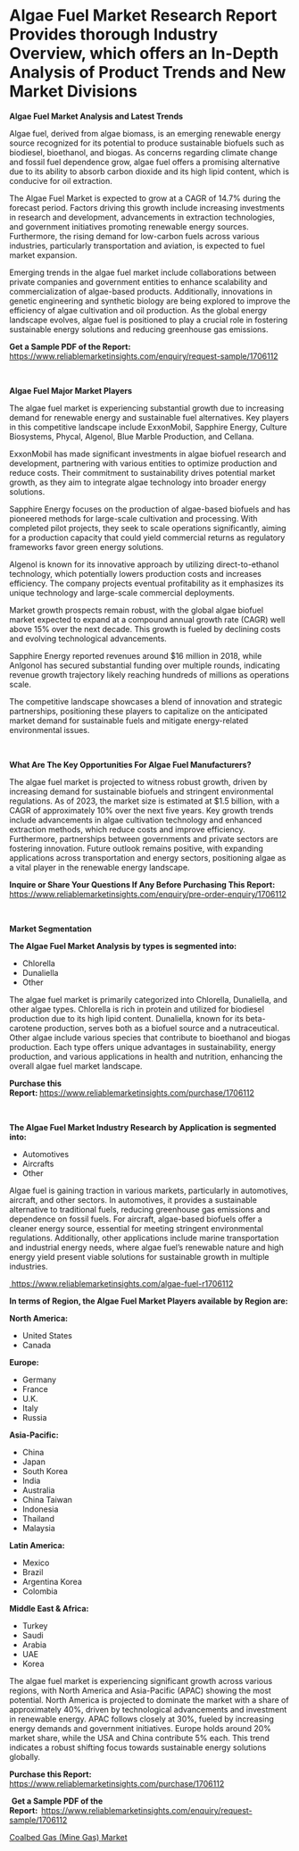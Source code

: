 <p><h1>Algae Fuel Market Research Report Provides thorough Industry Overview, which offers an In-Depth Analysis of Product Trends and New Market Divisions</h1></p><p><strong>Algae Fuel Market Analysis and Latest Trends</strong></p>
<p><p>Algae fuel, derived from algae biomass, is an emerging renewable energy source recognized for its potential to produce sustainable biofuels such as biodiesel, bioethanol, and biogas. As concerns regarding climate change and fossil fuel dependence grow, algae fuel offers a promising alternative due to its ability to absorb carbon dioxide and its high lipid content, which is conducive for oil extraction.</p><p>The Algae Fuel Market is expected to grow at a CAGR of 14.7% during the forecast period. Factors driving this growth include increasing investments in research and development, advancements in extraction technologies, and government initiatives promoting renewable energy sources. Furthermore, the rising demand for low-carbon fuels across various industries, particularly transportation and aviation, is expected to fuel market expansion.</p><p>Emerging trends in the algae fuel market include collaborations between private companies and government entities to enhance scalability and commercialization of algae-based products. Additionally, innovations in genetic engineering and synthetic biology are being explored to improve the efficiency of algae cultivation and oil production. As the global energy landscape evolves, algae fuel is positioned to play a crucial role in fostering sustainable energy solutions and reducing greenhouse gas emissions.</p></p>
<p><strong>Get a Sample PDF of the Report:&nbsp;</strong> <a href="https://www.reliablemarketinsights.com/enquiry/request-sample/1706112?utm_campaign=2133&utm_medium=2&utm_source=Github&utm_content=ia&utm_term=27032025&utm_id=algae-fuel">https://www.reliablemarketinsights.com/enquiry/request-sample/1706112</a></p>
<p>&nbsp;</p>
<p><strong>Algae Fuel Major Market Players</strong></p>
<p><p>The algae fuel market is experiencing substantial growth due to increasing demand for renewable energy and sustainable fuel alternatives. Key players in this competitive landscape include ExxonMobil, Sapphire Energy, Culture Biosystems, Phycal, Algenol, Blue Marble Production, and Cellana.</p><p>ExxonMobil has made significant investments in algae biofuel research and development, partnering with various entities to optimize production and reduce costs. Their commitment to sustainability drives potential market growth, as they aim to integrate algae technology into broader energy solutions.</p><p>Sapphire Energy focuses on the production of algae-based biofuels and has pioneered methods for large-scale cultivation and processing. With completed pilot projects, they seek to scale operations significantly, aiming for a production capacity that could yield commercial returns as regulatory frameworks favor green energy solutions. </p><p>Algenol is known for its innovative approach by utilizing direct-to-ethanol technology, which potentially lowers production costs and increases efficiency. The company projects eventual profitability as it emphasizes its unique technology and large-scale commercial deployments.</p><p>Market growth prospects remain robust, with the global algae biofuel market expected to expand at a compound annual growth rate (CAGR) well above 15% over the next decade. This growth is fueled by declining costs and evolving technological advancements.</p><p>Sapphire Energy reported revenues around $16 million in 2018, while Anlgonol has secured substantial funding over multiple rounds, indicating revenue growth trajectory likely reaching hundreds of millions as operations scale.</p><p>The competitive landscape showcases a blend of innovation and strategic partnerships, positioning these players to capitalize on the anticipated market demand for sustainable fuels and mitigate energy-related environmental issues.</p></p>
<p>&nbsp;</p>
<p><strong>What Are The Key Opportunities For Algae Fuel Manufacturers?</strong></p>
<p><p>The algae fuel market is projected to witness robust growth, driven by increasing demand for sustainable biofuels and stringent environmental regulations. As of 2023, the market size is estimated at $1.5 billion, with a CAGR of approximately 10% over the next five years. Key growth trends include advancements in algae cultivation technology and enhanced extraction methods, which reduce costs and improve efficiency. Furthermore, partnerships between governments and private sectors are fostering innovation. Future outlook remains positive, with expanding applications across transportation and energy sectors, positioning algae as a vital player in the renewable energy landscape.</p></p>
<p><strong>Inquire or Share Your Questions If Any Before Purchasing This Report:</strong> <a href="https://www.reliablemarketinsights.com/enquiry/pre-order-enquiry/1706112?utm_campaign=2133&utm_medium=2&utm_source=Github&utm_content=ia&utm_term=27032025&utm_id=algae-fuel">https://www.reliablemarketinsights.com/enquiry/pre-order-enquiry/1706112</a></p>
<p>&nbsp;</p>
<p><strong>Market Segmentation</strong></p>
<p><strong>The Algae Fuel Market Analysis by types is segmented into:</strong></p>
<p><ul><li>Chlorella</li><li>Dunaliella</li><li>Other</li></ul></p>
<p><p>The algae fuel market is primarily categorized into Chlorella, Dunaliella, and other algae types. Chlorella is rich in protein and utilized for biodiesel production due to its high lipid content. Dunaliella, known for its beta-carotene production, serves both as a biofuel source and a nutraceutical. Other algae include various species that contribute to bioethanol and biogas production. Each type offers unique advantages in sustainability, energy production, and various applications in health and nutrition, enhancing the overall algae fuel market landscape.</p></p>
<p><strong>Purchase this Report:&nbsp;</strong><a href="https://www.reliablemarketinsights.com/purchase/1706112?utm_campaign=2133&utm_medium=2&utm_source=Github&utm_content=ia&utm_term=27032025&utm_id=algae-fuel">https://www.reliablemarketinsights.com/purchase/1706112</a></p>
<p>&nbsp;</p>
<p><strong>The Algae Fuel Market Industry Research by Application is segmented into:</strong></p>
<p><ul><li>Automotives</li><li>Aircrafts</li><li>Other</li></ul></p>
<p><p>Algae fuel is gaining traction in various markets, particularly in automotives, aircraft, and other sectors. In automotives, it provides a sustainable alternative to traditional fuels, reducing greenhouse gas emissions and dependence on fossil fuels. For aircraft, algae-based biofuels offer a cleaner energy source, essential for meeting stringent environmental regulations. Additionally, other applications include marine transportation and industrial energy needs, where algae fuel’s renewable nature and high energy yield present viable solutions for sustainable growth in multiple industries.</p></p>
<p><a href="https://www.reliablemarketinsights.com/algae-fuel-r1706112?utm_campaign=2133&utm_medium=2&utm_source=Github&utm_content=ia&utm_term=27032025&utm_id=algae-fuel">&nbsp;https://www.reliablemarketinsights.com/algae-fuel-r1706112</a></p>
<p><strong>In terms of Region, the Algae Fuel Market Players available by Region are:</strong></p>
<p>
    <p> <strong> North America: </strong>
        <ul>
            <li>United States</li>
            <li>Canada</li>
        </ul>
        </p> 
    <p> <strong> Europe: </strong>
        <ul>
            <li>Germany</li>
            <li>France</li>
            <li>U.K.</li>
            <li>Italy</li>
            <li>Russia</li>
        </ul>
        </p> 
    <p> <strong> Asia-Pacific: </strong>
        <ul>
            <li>China</li>
            <li>Japan</li>
            <li>South Korea</li>
            <li>India</li>
            <li>Australia</li>
            <li>China Taiwan</li>
            <li>Indonesia</li>
            <li>Thailand</li>
            <li>Malaysia</li>
        </ul>
        </p> 
    <p> <strong> Latin America: </strong>
        <ul>
            <li>Mexico</li>
            <li>Brazil</li>
            <li>Argentina Korea</li>
            <li>Colombia</li>
        </ul>
        </p> 
    <p> <strong> Middle East & Africa: </strong>
        <ul>
            <li>Turkey</li>
            <li>Saudi</li>
            <li>Arabia</li>
            <li>UAE</li>
            <li>Korea</li>
        </ul>
    </p>
    </p>
<p><p>The algae fuel market is experiencing significant growth across various regions, with North America and Asia-Pacific (APAC) showing the most potential. North America is projected to dominate the market with a share of approximately 40%, driven by technological advancements and investment in renewable energy. APAC follows closely at 30%, fueled by increasing energy demands and government initiatives. Europe holds around 20% market share, while the USA and China contribute 5% each. This trend indicates a robust shifting focus towards sustainable energy solutions globally.</p></p>
<p><strong>Purchase this Report: </strong><a href="https://www.reliablemarketinsights.com/purchase/1706112?utm_campaign=2133&utm_medium=2&utm_source=Github&utm_content=ia&utm_term=27032025&utm_id=algae-fuel">https://www.reliablemarketinsights.com/purchase/1706112</a></p>
<p>&nbsp;<strong>Get a Sample PDF of the Report:&nbsp;&nbsp;</strong><a href="https://www.reliablemarketinsights.com/enquiry/request-sample/1706112?utm_campaign=2133&utm_medium=2&utm_source=Github&utm_content=ia&utm_term=27032025&utm_id=algae-fuel">https://www.reliablemarketinsights.com/enquiry/request-sample/1706112</a></p>
<p><strong></strong></p>
<p><p><a href="https://github.com/tentandyik/Market-Research-Report-List-1/blob/main/coalbed-gas-mine-gas-market.md?utm_campaign=2133&utm_medium=2&utm_source=Github&utm_content=ia&utm_term=27032025&utm_id=algae-fuel">Coalbed Gas (Mine Gas) Market</a></p></p>